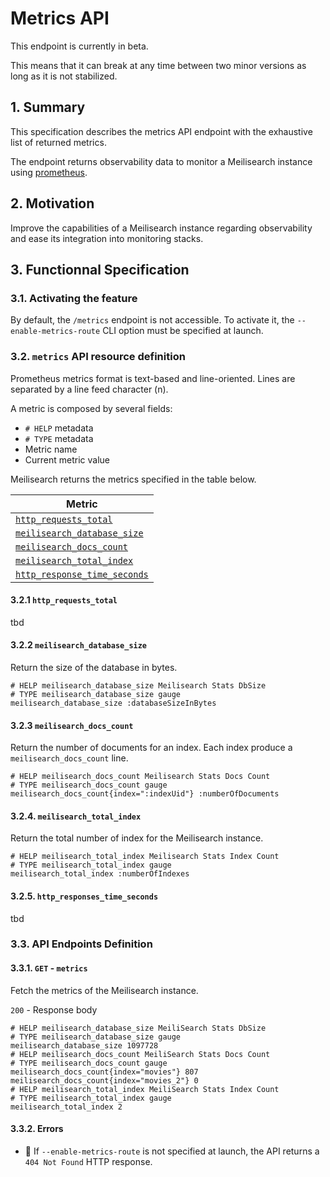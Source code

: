 # Metrics API

This endpoint is currently in beta.

This means that it can break at any time between two minor versions as long as it is not stabilized.

## 1. Summary

This specification describes the metrics API endpoint with the exhaustive list of returned metrics.

The endpoint returns observability data to monitor a Meilisearch instance using [prometheus](https://prometheus.io/).

## 2. Motivation

Improve the capabilities of a Meilisearch instance regarding observability and ease its integration into monitoring stacks.

## 3. Functionnal Specification

### 3.1. Activating the feature

By default, the `/metrics` endpoint is not accessible. To activate it, the `--enable-metrics-route` CLI option must be specified at launch.

### 3.2. `metrics` API resource definition

Prometheus metrics format is text-based and line-oriented. Lines are separated by a line feed character (n).

A metric is composed by several fields:

- `# HELP` metadata
- `# TYPE` metadata
- Metric name
- Current metric value

Meilisearch returns the metrics specified in the table below.

| Metric                                                         |
|----------------------------------------------------------------|
| [`http_requests_total`](#321-http_requests_total)              |
| [`meilisearch_database_size`](#322-meilisearch_database_size)  |
| [`meilisearch_docs_count`](#323-meilisearch_docs_count)        |
| [`meilisearch_total_index`](#324-meilisearch_total_index)      |
| [`http_response_time_seconds`](#325-http_response_time_seconds)|

#### 3.2.1 `http_requests_total`
tbd

#### 3.2.2 `meilisearch_database_size`

Return the size of the database in bytes.

```
# HELP meilisearch_database_size Meilisearch Stats DbSize
# TYPE meilisearch_database_size gauge
meilisearch_database_size :databaseSizeInBytes
```

#### 3.2.3 `meilisearch_docs_count`

Return the number of documents for an index.
Each index produce a `meilisearch_docs_count` line.

```
# HELP meilisearch_docs_count Meilisearch Stats Docs Count
# TYPE meilisearch_docs_count gauge
meilisearch_docs_count{index=":indexUid"} :numberOfDocuments
```

#### 3.2.4. `meilisearch_total_index`

Return the total number of index for the Meilisearch instance.

```
# HELP meilisearch_total_index Meilisearch Stats Index Count
# TYPE meilisearch_total_index gauge
meilisearch_total_index :numberOfIndexes
````

#### 3.2.5. `http_responses_time_seconds`

tbd

### 3.3. API Endpoints Definition

#### 3.3.1. `GET` - `metrics`

Fetch the metrics of the Meilisearch instance.

`200` - Response body

```
# HELP meilisearch_database_size MeiliSearch Stats DbSize
# TYPE meilisearch_database_size gauge
meilisearch_database_size 1097728
# HELP meilisearch_docs_count MeiliSearch Stats Docs Count
# TYPE meilisearch_docs_count gauge
meilisearch_docs_count{index="movies"} 807
meilisearch_docs_count{index="movies_2"} 0
# HELP meilisearch_total_index MeiliSearch Stats Index Count
# TYPE meilisearch_total_index gauge
meilisearch_total_index 2
```

#### 3.3.2. Errors

- 🔴 If `--enable-metrics-route` is not specified at launch, the API returns a `404 Not Found` HTTP response.
